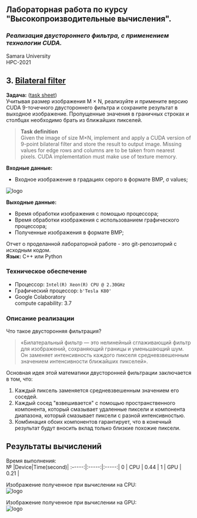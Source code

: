 ## Лабораторная работа по курсу "Высокопроизводительные вычисления".<br/>
### *Реализация двустороннего фильтра, с применением технологии CUDA.* <br/>
Samara University <br/>
HPC-2021

## 3. [Bilateral filter](https://github.com/Dark-MonkGI/Laboratory-work/blob/main/3.%20Bilateral%20filter/Bilateral%20filter_ILia.ipynb)

**Задача:**  ([task sheet](https://github.com/Dark-MonkGI/Laboratory-work/blob/main/3.%20Bilateral%20filter/Methodical%20instructions%20bilateral.pdf))  
Учитывая размер изображения M × N, реализуйте и примените версию CUDA 9-точечного двустороннего фильтра и сохраните
результат в выходное изображение. Пропущенные значения в граничных строках и столбцах необходимо брать из ближайших пикселей.<br/>

> **Task definition** <br/>
> Given the image of size M×N, implement and apply a CUDA version of 9-point bilateral filter and store the
> result to output image. Missing values for edge rows and columns are to be taken from nearest pixels. CUDA implementation must make use of texture memory.<br/>


**Входные данные:** <br/>
- Входное изображение в градациях серого в формате BMP, σ values;<br/>

![logo](https://raw.githubusercontent.com/Dark-MonkGI/Laboratory-work/main/3.%20Bilateral%20filter/image/original_image_batman.bmp) <br/>

**Выходные данные:** <br/>
- Время обработки изображения с помощью процессора;<br/>
- Время обработки изображения с использованием графического процессора;<br/>
- Полученные изображения в формате BMP;<br/>

Отчет о проделанной лабораторной работе - это git-репозиторий с исходным кодом.<br/>
**Язык:**  C++ или Python <br/> 

###  **Техническое обеспечение** <br/>
-  Процессор: `Intel(R) Xeon(R) CPU @ 2.30GHz`<br/>
-  Графический процессор: `b'Tesla K80'` <br/>
-  Google Colaboratory <br/>
   compute capability: 3.7 <br/>
   
###  **Описание реализации** 
Что такое двусторонняя фильтрация?
> «Билатеральный фильтр — это нелинейный сглаживающий фильтр для изображений, сохраняющий границы и уменьшающий шум. Он заменяет интенсивность каждого пикселя средневзвешенным  значением интенсивности ближайших пикселей». <br/>

Основная идея этой математики двусторонней фильтрации заключается в том, что: <br/>

 1. Каждый пиксель заменяется средневзвешенным значением его соседей. <br/>
 2. Каждый сосед "взвешивается" с помощью пространственного компонента, который смазывает удаленные пиксели и компонента диапазона, который смазывает пиксели с разной интенсивностью. <br/>
 3. Комбинация обоих компонентов гарантирует, что в конечный результат будут вносить вклад только близкие похожие пиксели. <br/>

##  **Результаты вычислений** <br/>
Время выполнения: <br/>
№ |Device|Time(second)| 
:-----:|:-----:|:-----:|
0 | CPU |	0.44 |
1 | GPU |	0.21 |
<br/>

Изображение полученное при вычислении на CPU: <br/>
![logo](https://raw.githubusercontent.com/Dark-MonkGI/Laboratory-work/main/3.%20Bilateral%20filter/image/bilateral_image_on_CPU.bmp) <br/>

Изображение полученное при вычислении на GPU: <br/>
![logo](https://raw.githubusercontent.com/Dark-MonkGI/Laboratory-work/main/3.%20Bilateral%20filter/image/bilateral_image_on_GPU.bmp) <br/>




